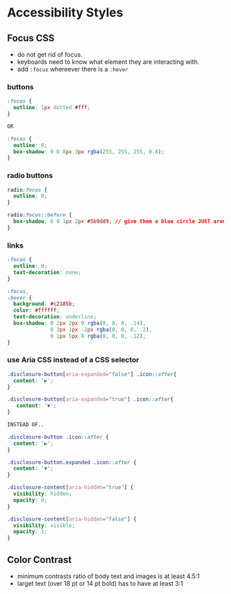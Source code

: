# Accessibility Styles

## Focus CSS

* do not get rid of focus.
* keyboards need to know what element they are interacting with.
* add `:focus` whereever there is a `:hover`

### buttons
```css
:focus {
  outline: 1px dotted #fff;
}

OR

:focus {
  outline: 0;
  box-shadow: 0 0 8px 3px rgba(255, 255, 255, 0.8);
}

```

### radio buttons
```css
radio:focus {
  outline: 0;
}

radio:focus::before {
  box-shadow: 0 0 1px 2px #5b9dd9; // give them a blue circle JUST around the radio button
}

```

### links
```css
:focus {
  outline: 0;
  text-decoration: none;
}

:focus,
:hover {
  background: #c2185b;
  color: #ffffff;
  text-decoration: underline;
  box-shadow: 0 2px 2px 0 rgba(0, 0, 0, .14),
              0 3px 1px -2px rgba(0, 0, 0, .2),
              0 1px 5px 0 rgba(0, 0, 0, .12),
}

```

### use Aria CSS instead of a CSS selector
```css
.disclosure-button[aria-expanded="false"] .icon::after{
  content: '▶';
}

.disclosure-button[aria-expanded="true"] .icon::after{
   content: '▼';
}

INSTEAD OF..

.disclosure-button .icon::after {
  content: '▶';
}

.disclosure-button.expanded .icon::after {
  content: '▼';
}

.disclosure-content[aria-hidden="true"] {
  visibility: hidden;
  opacity: 0;
}

.disclosure-content[aria-hidden="false"] {
  visibility: visible;
  opacity: 1;
}

```

## Color Contrast

* minimum contrasts ratio of body text and images is at least 4.5:1
* larget text (over 18 pt or 14 pt bold) has to have at least 3:1
